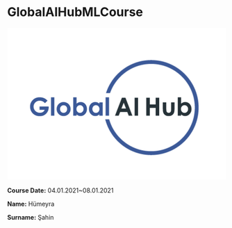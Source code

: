 # GlobalAIHubMLCourse

![GAIH Logo](https://github.com/humeyrasahin7/GlobalAIHubMLCourse/blob/main/Img/logo.png)



**Course Date:** 04.01.2021~08.01.2021 

**Name:** Hümeyra 

**Surname:** Şahin 


